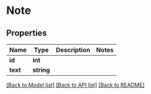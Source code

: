 # Note

## Properties
Name | Type | Description | Notes
------------ | ------------- | ------------- | -------------
**id** | **int** |  | 
**text** | **string** |  | 

[[Back to Model list]](../README.md#documentation-for-models) [[Back to API list]](../README.md#documentation-for-api-endpoints) [[Back to README]](../README.md)


